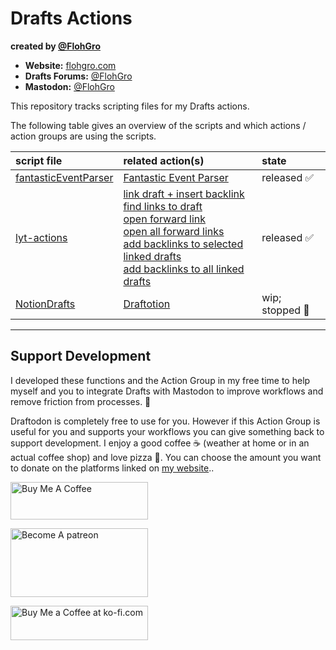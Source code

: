 # Drafts Actions

**created by [@FlohGro](https://social.lol/@flohgro)**

- **Website:** [flohgro.com](https://flohgro.com)  
- **Drafts Forums:** [@FlohGro](https://forums.getdrafts.com/u/flohgro/summary)
- **Mastodon:** [@FlohGro](https://social.lol/@flohgro)

This repository tracks scripting files for my Drafts actions.

The following table gives an overview of the scripts and which actions / action groups are using the scripts.

| script file | related action(s) | state |
|:---|:---|:---|
| [fantasticEventParser](fantasticEventParser.js) | [Fantastic Event Parser](https://actions.getdrafts.com/a/2Og) | released ✅ |
| [lyt-actions](lyt-actions.js) | [link draft + insert backlink](https://actions.getdrafts.com/a/2NX) <br> [find links to draft](https://actions.getdrafts.com/a/2NY) <br> [open forward link](https://actions.getdrafts.com/a/2NZ) <br> [open all forward links](https://actions.getdrafts.com/a/2N2) <br> [add backlinks to selected linked drafts](https://actions.getdrafts.com/a/2N4) <br> [add backlinks to all linked drafts](https://actions.getdrafts.com/a/2N5) <br> | released ✅ |
| [NotionDrafts](NotionDrafts.js) | [Draftotion](https://directory.getdrafts.com/g/2HH) | wip; stopped 🚫 |

---

## Support Development

I developed these functions and the Action Group in my free time to help myself and you to integrate Drafts with Mastodon to improve workflows and remove friction from processes. 🚀

Draftodon is completely free to use for you. However if this Action Group is useful for you and supports your workflows you can give something back to support development.
I enjoy a good coffee ☕️ (weather at home or in an actual coffee shop) and love pizza 🍕.
You can choose the amount you want to donate on the platforms linked on [my website](https://flohgro.com/donate/)..

<a href="https://www.buymeacoffee.com/flohgro" target="_blank"><img src="https://cdn.buymeacoffee.com/buttons/v2/default-blue.png" alt="Buy Me A Coffee" style="height: 60px !important;width: 220px !important;" ></a>

<a href="https://www.patreon.com/flohgro" target="_blank"><img src="https://user-images.githubusercontent.com/13785667/162812708-55b96cdc-8c32-4433-a340-6dd4c1f7326d.jpg" alt="Become A patreon" style="height: 110px !important;width: 220px !important;" ></a>

<a href='https://ko-fi.com/flohgro' target='_blank'><img height='35' style='border:0px;height:55px;width:220px' src='https://az743702.vo.msecnd.net/cdn/kofi1.png?v=0' border='0' alt='Buy Me a Coffee at ko-fi.com' />